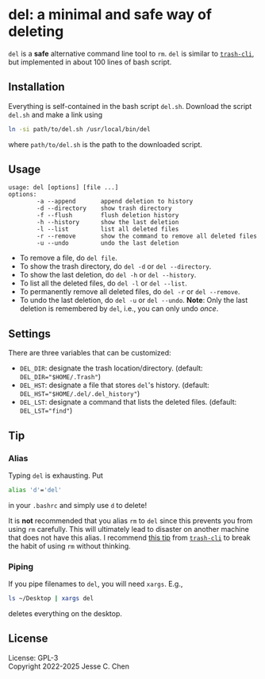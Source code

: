 # del: a minimal and safe way of deleting

`del` is a **safe** alternative command line tool to `rm`.
`del` is similar to [`trash-cli`](https://github.com/andreafrancia/trash-cli),
but implemented in about 100 lines of bash script.

## Installation

Everything is self-contained in the bash script `del.sh`.
Download the script `del.sh` and make a link using
```sh
ln -si path/to/del.sh /usr/local/bin/del
```
where `path/to/del.sh` is the path to the downloaded script.

## Usage

```
usage: del [options] [file ...]
options:
        -a --append       append deletion to history
        -d --directory    show trash directory
        -f --flush        flush deletion history
        -h --history      show the last deletion
        -l --list         list all deleted files
        -r --remove       show the command to remove all deleted files
        -u --undo         undo the last deletion
```

- To remove a file, do `del file`.
- To show the trash directory, do `del -d` or `del --directory`.
- To show the last deletion, do `del -h` or `del --history`.
- To list all the deleted files, do `del -l` or `del --list`.
- To permanently remove all deleted files, do `del -r` or `del --remove`.
- To undo the last deletion, do `del -u` or `del --undo`.
  **Note**: Only the last deletion is remembered by `del`, i.e., you can only undo *once*.

## Settings

There are three variables that can be customized:

- `DEL_DIR`: designate the trash location/directory. (default: `DEL_DIR="$HOME/.Trash"`)
- `DEL_HST`: designate a file that stores `del`'s history. (default: `DEL_HST="$HOME/.del/.del_history"`)
- `DEL_LST`: designate a command that lists the deleted files. (default: `DEL_LST="find"`)

## Tip

### Alias

Typing `del` is exhausting.
Put
```sh
alias 'd'='del'
```
in your `.bashrc` and simply use `d` to delete!

It is **not** recommended that you alias `rm` to `del` since this prevents you from using `rm` carefully.
This will ultimately lead to disaster on another machine that does not have this alias.
I recommend [this tip](https://github.com/andreafrancia/trash-cli#can-i-alias-rm-to-trash-put)
from [`trash-cli`](https://github.com/andreafrancia/trash-cli)
to break the habit of using `rm` without thinking.

### Piping

If you pipe filenames to `del`, you will need `xargs`. E.g.,
```sh
ls ~/Desktop | xargs del
```
deletes everything on the desktop.

## License

License: GPL-3</br>
Copyright 2022-2025 Jesse C. Chen
